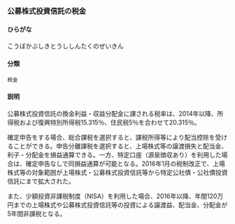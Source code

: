 <div style="display:none;">

## [あ行](securities-terms?id=あ行)
## [か行](securities-terms?id=か行)

</div>

### 公募株式投資信託の税金

#### ひらがな

こうぼかぶしきとうししんたくのぜいきん

#### 分類

`税金`

#### 説明

公募株式投資信託の換金利益・収益分配金に課される税率は、2014年以降、所得税および復興特別所得税15.315％、住民税5％を合わせて20.315％。
 
確定申告をする場合、総合課税を選択すると、課税所得等により配当控除を受けることができる。申告分離課税を選択すると、上場株式等の譲渡損失と配当金、利子・分配金を損益通算できる。一方、特定口座（源泉徴収あり）を利用した場合は、確定申告なしで同損益通算が可能となる。2016年1月の税制改正で、上場株式等の対象範囲が上場株式・公募株式投資信託等から特定公社債・公社債投資信託にまで拡大された。
 
また、少額投資非課税制度（NISA）を利用した場合、2016年以降、年間120万円までの上場株式や公募株式投資信託等の投資による譲渡益、配当金、分配金が5年間非課税となる。

<div style="display:none;">

## [さ行](securities-terms?id=さ行)
## [た行](securities-terms?id=た行)
## [な行](securities-terms?id=な行)
## [は行](securities-terms?id=は行)
## [ま行](securities-terms?id=ま行)
## [や行](securities-terms?id=や行)
## [ら行](securities-terms?id=ら行)
## [わ行](securities-terms?id=わ行)
## [英数字・記号](securities-terms?id=英数字・記号)

</div>

